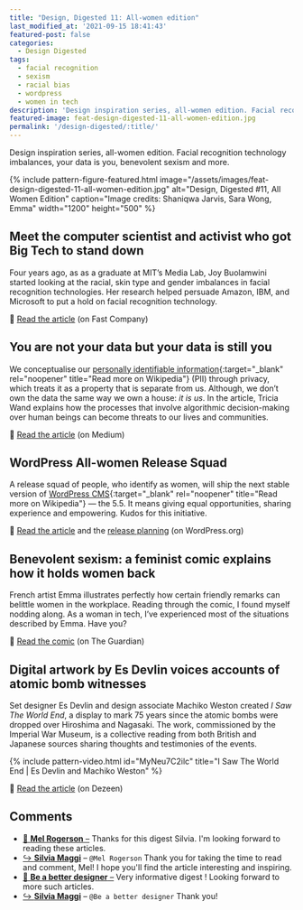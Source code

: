 ```yaml
---
title: "Design, Digested 11: All-women edition"
last_modified_at: '2021-09-15 18:41:43'
featured-post: false
categories:
  - Design Digested
tags:
  - facial recognition
  - sexism
  - racial bias
  - wordpress
  - women in tech
description: 'Design inspiration series, all-women edition. Facial recognition technology imbalances, your data is you, benevolent sexism and more.'
featured-image: feat-design-digested-11-all-women-edition.jpg
permalink: '/design-digested/:title/'
---
```

<p class="lead">Design inspiration series, all-women edition. Facial recognition technology imbalances, your data is you, benevolent sexism and more.</p>

<!--more-->

{% include pattern-figure-featured.html image="/assets/images/feat-design-digested-11-all-women-edition.jpg" alt="Design, Digested #11, All Women Edition" caption="Image credits: Shaniqwa Jarvis, Sara Wong, Emma" width="1200" height="500" %}

## Meet the computer scientist and activist who got Big Tech to stand down

Four years ago, as as a graduate at MIT’s Media Lab, Joy Buolamwini started looking at the racial, skin type and gender imbalances in facial recognition technologies. Her research helped persuade Amazon, IBM, and Microsoft to put a hold on facial recognition technology.

<p class="detached">🔗 <a href="https://www.fastcompany.com/90525023/most-creative-people-2020-joy-buolamwini" target="_blank" rel="noopener">Read the article</a> (on Fast Company)</p>

## You are not your data but your data is still you

We conceptualise our [personally identifiable information](https://en.wikipedia.org/wiki/Personal_data){:target="_blank" rel="noopener" title="Read more on Wikipedia"} (PII) through privacy, which treats it as a property that is separate from us. Although, we don’t own the data the same way we own a house: _it is us_. In the article, Tricia Wand explains how the processes that involve algorithmic decision-making over human beings can become threats to our lives and communities.

<p class="detached">🔗 <a href="https://deepdives.in/you-are-not-your-data-but-your-data-is-still-you-b41d2478ece2" target="_blank" rel="noopener">Read the article</a> (on Medium)</p>

## WordPress All-women Release Squad

A release squad of people, who identify as women, will ship the next stable version of [WordPress CMS](https://en.wikipedia.org/wiki/WordPress){:target="_blank" rel="noopener" title="Read more on Wikipedia"} — the 5.5. It means giving equal opportunities, sharing experience and empowering. Kudos for this initiative.

<p class="detached">🔗 <a href="https://make.wordpress.org/core/2020/03/11/all-women-release-squad/" target="_blank" rel="noopener">Read the article</a> and the <a href="https://make.wordpress.org/core/2020/08/13/wordpress-5-6-release-planning/" target="_blank" rel="noopener">release planning</a> (on WordPress.org)</p>

## Benevolent sexism: a feminist comic explains how it holds women back

French artist Emma illustrates perfectly how certain friendly remarks can belittle women in the workplace. Reading through the comic, I found myself nodding along. As a woman in tech, I’ve experienced most of the situations described by Emma. Have you?

<p class="detached">🔗 <a href="https://www.theguardian.com/books/2020/aug/13/benevolent-sexism-a-feminist-comic-explains-how-it-holds-women-back" target="_blank" rel="noopener">Read the comic</a> (on The Guardian)</p>

## Digital artwork by Es Devlin voices accounts of atomic bomb witnesses

Set designer Es Devlin and design associate Machiko Weston created _I Saw The World End_, a display to mark 75 years since the atomic bombs were dropped over Hiroshima and Nagasaki. The work, commissioned by the Imperial War Museum, is a collective reading from both British and Japanese sources sharing thoughts and testimonies of the events.

{% include pattern-video.html id="MyNeu7C2ilc" title="I Saw The World End | Es Devlin and Machiko Weston" %}

<p class="detached">🔗 <a href="https://www.dezeen.com/2020/08/13/es-devlin-machiko-weston-hiroshima-bombing-i-saw-the-world-end/" target="_blank" rel="noopener">Read the article</a> (on Dezeen)</p>

<div class="smd-responses my-5 pt-3">
  <h2>Comments</h2>
  <div class="webmentions">
    <ul class="comments">
      <li>
        <a class="reaction" rel="nofollow ugc" title="mentioned" href="https://www.thebookfamilyrogerson.com/" target="_blank">💬 <strong>Mel Rogerson</strong>&nbsp;&ndash;</a>
        <span>Thanks for this digest Silvia. I'm looking forward to reading these articles.</span>
      </li>
      <li class="reaction-reply">
        <a class="reaction" title="mentioned" href="{{ site.url }}">↪️ <strong>Silvia Maggi</strong></a>&nbsp;&ndash;&nbsp;<code>@Mel Rogerson</code>
        <span>Thank you for taking the time to read and comment, Mel! I hope you'll find the article interesting and inspiring.</span>
      </li>
      <li>
        <a class="reaction" rel="nofollow ugc" title="mentioned" href="https://www.designmortals.com/" target="_blank">💬 <strong>Be a better designer</strong>&nbsp;&ndash;</a>
        <span>Very informative digest ! Looking forward to more such articles.</span>
      </li>
      <li class="reaction-reply">
        <a class="reaction" title="mentioned" href="{{ site.url }}">↪️ <strong>Silvia Maggi</strong></a>&nbsp;&ndash;&nbsp;<code>@Be a better designer</code>
        <span>Thank you!</span>
      </li>
    </ul>
  </div>
</div>
